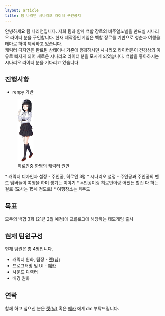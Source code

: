 ```yaml
---
layout: article
title: 팀 나리연 시나리오 라이터 구인공지
---
```



안녕하세요 팀 나리연입니다. 저희 팀과 함께 백합 장르의 비주얼노벨을 만드실 시나리오 라이터 분을 구인합니다. 
현재 제작중인 게임은 백합 장르를 기반으로 청춘과 여행을 테마로 하여 제작하고 있습니다.    
캐릭터 디자인은 완료된 상태이나 기존에 함께하시던 시나리오 라이터분이 건강상의 이유로 빠지게 되어 새로운 시나리오 라이터 분을 모시게 되었습니다.
백합을 좋아하시는 시나리오 라이터 분을 기다리고 있습니다

## 진행사항
* renpy 기반   
<figure>
  <img src="/img/sample.png" width="12%" title="히로인" alt="히로인">
  <figcaption>히로인중 한명의 캐릭터 원안</figcaption>
</figure>   
* 캐릭터 디자인과 설정 - 주인공, 히로인 3명 
* 시나리오 설정 - 주인공과 주인공의 밴드 멤버들이 여행을 하며 생기는 이야기
* 주인공이랑 히로인이랑 어쨌든 할건 다 하는걸로 (묘사는 15세 정도로)
* 여행장소는 제주도

## 목표
모두의 백합 3회 (21년 2월 예정)에 프롤로그에 해당하는 데모게임 출시

## 현재 팀원구성
현재 팀원은 총 4명입니다.
* 캐릭터 원화, 팀장 - [렛(님)](https://twitter.com/let_nim) 
* 프로그래밍 및 UI - [쩨카](https://twitter.com/XecaChan) 
* 사운드 디렉터
* 배경 원화

## 연락
함께 하고 싶으신 분은 [렛(님)](https://twitter.com/let_nim) 혹은 [쩨카](https://twitter.com/XecaChan) 에게 dm 부탁드립니다.
